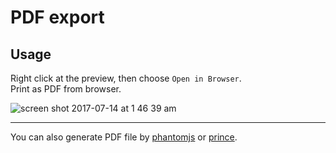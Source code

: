 # PDF export  
## Usage
Right click at the preview, then choose `Open in Browser`.  
Print as PDF from browser.  

![screen shot 2017-07-14 at 1 46 39 am](https://user-images.githubusercontent.com/1908863/28201366-536dbc0a-6836-11e7-866f-db9a5d12de16.png)

---

You can also generate PDF file by [phantomjs](phantomjs.md) or [prince](prince.md).  
